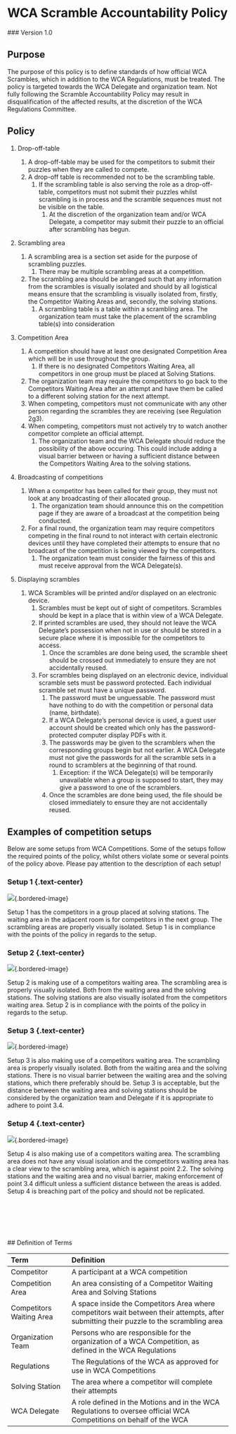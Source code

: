# WCA Scramble Accountability Policy

<div class="version">
### Version 1.0
</div>

## Purpose

The purpose of this policy is to define standards of how official WCA Scrambles, which in addition to the WCA Regulations, must be treated. The policy is targeted towards the WCA Delegate and organization team. Not fully following the Scramble Accountability Policy may result in disqualification of the affected results, at the discretion of the WCA Regulations Committee.

## Policy

1. Drop-off-table

    1. A drop-off-table may be used for the competitors to submit their puzzles when they are called to compete.
    2. A drop-off table is recommended not to be the scrambling table.
        1. If the scrambling table is also serving the role as a drop-off-table, competitors must not submit their puzzles whilst scrambling is in process and the scramble sequences must not be visible on the table.
            1. At the discretion of the organization team and/or WCA Delegate, a competitor may submit their puzzle to an official after scrambling has begun.

2. Scrambling area

    1. A scrambling area is a section set aside for the purpose of scrambling puzzles.
        1. There may be multiple scrambling areas at a competition.
    2. The scrambling area should be arranged such that any information from the scrambles is visually isolated and should by all logistical means ensure that the scrambling is visually isolated from, firstly, the Competitor Waiting Areas and, secondly, the solving stations.
        1. A scrambling table is a table within a scrambling area. The organization team must take the placement of the scrambling table(s) into consideration

3. Competition Area

    1. A competition should have at least one designated Competition Area which will be in use throughout the group.
        1. If there is no designated Competitors Waiting Area, all competitors in one group must be placed at Solving Stations.
    2. The organization team may require the competitors to go back to the Competitors Waiting Area after an attempt and have them be called to a different solving station for the next attempt.
    3. When competing, competitors must not communicate with any other person regarding the scrambles they are receiving (see Regulation 2g3).
    4. When competing, competitors must not actively try to watch another competitor complete an official attempt.
        1. The organization team and the WCA Delegate should reduce the possibility of the above occuring. This could include adding a visual barrier between or having a sufficient distance between the Competitors Waiting Area to the solving stations.

4. Broadcasting of competitions

    1. When a competitor has been called for their group, they must not look at any broadcasting of their allocated group.
        1. The organization team should announce this on the competition page if they are aware of a broadcast at the competition being conducted.
    2. For a final round, the organization team may require competitors competing in the final round to not interact with certain electronic devices until they have completed their attempts to ensure that no broadcast of the competition is being viewed by the competitors.
        1. The organization team must consider the fairness of this and must receive approval from the WCA Delegate(s).

5. Displaying scrambles
    1. WCA Scrambles will be printed and/or displayed on an electronic device.
        1. Scrambles must be kept out of sight of competitors. Scrambles should be kept in a place that is within view of a WCA Delegate.
        2. If printed scrambles are used, they should not leave the WCA Delegate’s possession when not in use or should be stored in a secure place where it is impossible for the competitors to access.
            1. Once the scrambles are done being used, the scramble sheet should be crossed out immediately to ensure they are not accidentally reused.
        3. For scrambles being displayed on an electronic device, individual scramble sets must be password protected. Each individual scramble set must have a unique password.
            1. The password must be unguessable. The password must have nothing to do with the competition or personal data (name, birthdate).
            2. If a WCA Delegate’s personal device is used, a guest user account should be created which only has the password-protected computer display PDFs with it.
            3. The passwords may be given to the scramblers when the corresponding groups begin but not earlier. A WCA Delegate must not give the passwords for all the scramble sets in a round to scramblers at the beginning of that round.
                1. Exception: if the WCA Delegate(s) will be temporarily unavailable when a group is supposed to start, they may give a password to one of the scramblers.
            4. Once the scrambles are done being used, the file should be closed immediately to ensure they are not accidentally reused.

<div class="page-break"></div>

## Examples of competition setups

Below are some setups from WCA Competitions. Some of the setups follow the required points of the policy, whilst others violate some or several points of the policy above. Please pay attention to the description of each setup!

### Setup 1 {.text-center}

![](images/chengdu-new-year-2021.png){.bordered-image}

Setup 1 has the competitors in a group placed at solving stations. The waiting area in the adjacent room is for competitors in the next group. The scrambling areas are properly visually isolated. Setup 1 is in compliance with the points of the policy in regards to the setup.

<div class="page-break"></div>

### Setup 2 {.text-center}

![](images/nordic-champs-2019.png){.bordered-image}

Setup 2 is making use of a competitors waiting area. The scrambling area is properly visually isolated. Both from the waiting area and the solving stations. The solving stations are also visually isolated from the competitors waiting area. Setup 2 is in compliance with the points of the policy in regards to the setup.

<div class="page-break"></div>

### Setup 3 {.text-center}

![](images/latvian-open-2019.png){.bordered-image}

Setup 3 is also making use of a competitors waiting area. The scrambling area is properly visually isolated. Both from the waiting area and the solving stations. There is no visual barrier between the waiting area and the solving stations, which there preferably should be. Setup 3 is acceptable, but the distance between the waiting area and solving stations should be considered by the organization team and Delegate if it is appropriate to adhere to point 3.4.

<div class="page-break"></div>

### Setup 4 {.text-center}

![](images/manchester-2018.png){.bordered-image}

Setup 4 is also making use of a competitors waiting area. The scrambling area does not have any visual isolation and the competitors waiting area has a clear view to the scrambling area, which is against point 2.2. The solving stations and the waiting area and no visual barrier, making enforcement of point 3.4 difficult unless a sufficient distance between the areas is added. Setup 4 is breaching part of the policy and should not be replicated.

<div style="margin-top: 100px;">
## Definition of Terms
</div>

| Term | Definition |
| :-- | :------ |
| Competitor | A participant at a WCA competition |
| Competition Area | An area consisting of a Competitor Waiting Area and Solving Stations |
| Competitors Waiting Area | A space inside the Competitors Area where competitors wait between their attempts, after submitting their puzzle to the scrambling area |
| Organization Team | Persons who are responsible for the organization of a WCA Competition, as defined in the WCA Regulations |
| Regulations | The Regulations of the WCA as approved for use in WCA Competitions |
| Solving Station | The area where a competitor will complete their attempts |
| WCA Delegate | A role defined in the Motions and in the WCA Regulations to oversee official WCA Competitions on behalf of the WCA |
